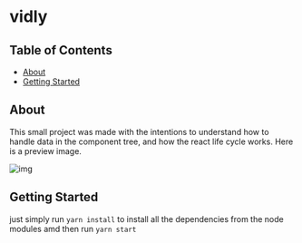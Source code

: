 # vidly

## Table of Contents

- [About](#about)
- [Getting Started](#getting_started)

## About <a name = "about"></a>

This small project was made with the intentions to understand how to handle data in the component tree, and how the react life cycle works. Here is a preview image.

![img](https://github.com/pedrohba1/vidly_like_study/blob/master/readme_stuff/Captura%20de%20tela%20de%202020-02-13%2021-01-21.png)


## Getting Started <a name = "getting_started"></a>

just simply run `yarn install` to install all the dependencies from the node modules amd then run `yarn start`
